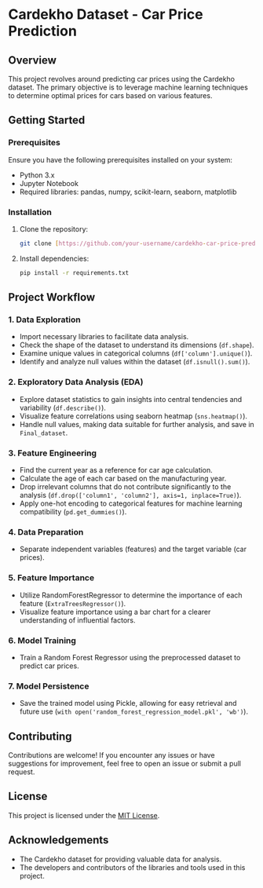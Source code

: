 # Cardekho Dataset - Car Price Prediction

## Overview

This project revolves around predicting car prices using the Cardekho dataset. The primary objective is to leverage machine learning techniques to determine optimal prices for cars based on various features.

## Getting Started

### Prerequisites

Ensure you have the following prerequisites installed on your system:

- Python 3.x
- Jupyter Notebook
- Required libraries: pandas, numpy, scikit-learn, seaborn, matplotlib

### Installation

1. Clone the repository:

    ```bash
    git clone [https://github.com/your-username/cardekho-car-price-prediction.git](https://github.com/avinashnethaa/Attempt1.git)
    ```

2. Install dependencies:

    ```bash
    pip install -r requirements.txt
    ```

## Project Workflow

### 1. Data Exploration

- Import necessary libraries to facilitate data analysis.
- Check the shape of the dataset to understand its dimensions (`df.shape`).
- Examine unique values in categorical columns (`df['column'].unique()`).
- Identify and analyze null values within the dataset (`df.isnull().sum()`).

### 2. Exploratory Data Analysis (EDA)

- Explore dataset statistics to gain insights into central tendencies and variability (`df.describe()`).
- Visualize feature correlations using seaborn heatmap (`sns.heatmap()`).
- Handle null values, making data suitable for further analysis, and save in `Final_dataset`.

### 3. Feature Engineering

- Find the current year as a reference for car age calculation.
- Calculate the age of each car based on the manufacturing year.
- Drop irrelevant columns that do not contribute significantly to the analysis (`df.drop(['column1', 'column2'], axis=1, inplace=True)`).
- Apply one-hot encoding to categorical features for machine learning compatibility (`pd.get_dummies()`).

### 4. Data Preparation

- Separate independent variables (features) and the target variable (car prices).

### 5. Feature Importance

- Utilize RandomForestRegressor to determine the importance of each feature (`ExtraTreesRegressor()`).
- Visualize feature importance using a bar chart for a clearer understanding of influential factors.

### 6. Model Training

- Train a Random Forest Regressor using the preprocessed dataset to predict car prices.

### 7. Model Persistence

- Save the trained model using Pickle, allowing for easy retrieval and future use (`with open('random_forest_regression_model.pkl', 'wb')`).

## Contributing

Contributions are welcome! If you encounter any issues or have suggestions for improvement, feel free to open an issue or submit a pull request.

## License

This project is licensed under the [MIT License](LICENSE).

## Acknowledgements

- The Cardekho dataset for providing valuable data for analysis.
- The developers and contributors of the libraries and tools used in this project.
